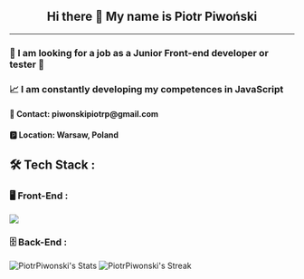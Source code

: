 <p align="center">
 <h2 align="center"> Hi there 👋 My name is Piotr Piwoński</h2>
</p>
<hr>
<h3 align="left">👀 I am looking for a job as a Junior Front-end developer or tester 👀</h3>

<h3 align="left">📈 I am constantly developing my competences in JavaScript</h3>

<h4 align="left"> 📧 Contact: piwonskipiotrp@gmail.com </h3> 

<h4 align="left">🅿 Location: Warsaw, Poland</h4>

## 🛠 Tech Stack : 

### 🖥 Front-End :

![](https://img.shields.io/badge/Code-Angular-informational?style=plastic&logo=angular&logoColor=white)

### 🗄 Back-End :




<!--
**PiotrPiwonski/PiotrPiwonski** is a ✨ _special_ ✨ repository because its `README.md` (this file) appears on your GitHub profile.

Here are some ideas to get you started:

- 🔭 I’m currently working on ...
- 🌱 I’m currently learning ...
- 👯 I’m looking to collaborate on ...
- 🤔 I’m looking for help with ...
- 💬 Ask me about ...
- 📫 How to reach me: ...
- 😄 Pronouns: ...
- ⚡ Fun fact: ...
-->

![PiotrPiwonski's Stats](https://github-readme-stats.vercel.app/api?username=PiotrPiwonski&theme=tokyonight&show_icons=true&hide_border=false&count_private=false)
![PiotrPiwonski's Streak](https://github-readme-streak-stats.herokuapp.com/?user=PiotrPiwonski&theme=tokyonight&hide_border=false)
